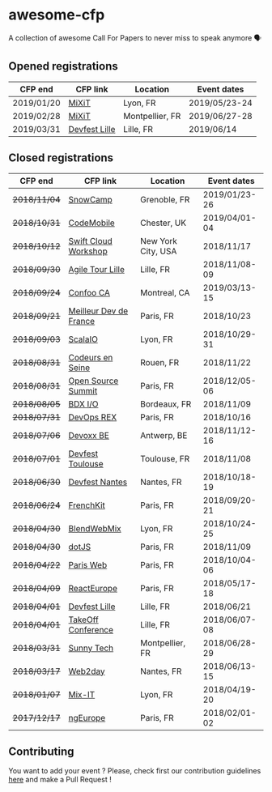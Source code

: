 # awesome-cfp
A collection of awesome Call For Papers to never miss to speak anymore 🗣

## Opened registrations

| CFP end    | CFP link                                                   | Location     | Event dates   |
| ---------- | ---------------------------------------------------------- | ------------ | ------------- |
| 2019/01/20 | [MiXiT](https://sessionize.com/mixit19/) | Lyon, FR | 2019/05/23-24 |
| 2019/02/28 | [MiXiT](https://conference-hall.io/public/event/dWsbvnSTdg5v1pxwKhLM) | Montpellier, FR | 2019/06/27-28 |
| 2019/03/31 | [Devfest Lille](https://conference-hall.io/organizer/event/6HVEO4aISYO7ctNdOIWx/edit/cfp) | Lille, FR | 2019/06/14 |

## Closed registrations

| CFP end        | CFP link                                                                      | Location        | Event dates   |
| -------------- | ----------------------------------------------------------------------------- | --------------- | ------------- |
| ~~2018/11/04~~ | [SnowCamp](https://www.papercall.io/snowcamp-2019)         | Grenoble, FR | 2019/01/23-26 |
| ~~2018/10/31~~ | [CodeMobile](http://www.codemobile.co.uk/call-for-speakers/)| Chester, UK | 2019/04/01-04 |
| ~~2018/10/12~~ | [Swift Cloud Workshop](https://docs.google.com/forms/d/e/1FAIpQLSc8JXEgpGxCfMct6Xfcqa8tIa-2yDmbcy5yNSE3K5BWv1iUjQ/viewform) | New York City, USA | 2018/11/17 |
| ~~2018/09/30~~ | [Agile Tour Lille](http://2018.agiletour-lille.org/cfp/)   | Lille, FR    | 2018/11/08-09 |
| ~~2018/09/24~~ | [Confoo CA](https://confoo.ca/fr/yul2019/call-for-papers)  | Montreal, CA | 2019/03/13-15 |
| ~~2018/09/21~~ | [Meilleur Dev de France](https://www.papercall.io/mdf2018) | Paris, FR    | 2018/10/23    |
| ~~2018/09/03~~ | [ScalaIO](https://cfp.scala.io/)                                              | Lyon, FR        | 2018/10/29-31 |
| ~~2018/08/31~~ | [Codeurs en Seine](https://codeursenseine.cfp.io/)                            | Rouen, FR       | 2018/11/22    |
| ~~2018/08/31~~ | [Open Source Summit](http://cfp.opensourcesummit.paris/)                      | Paris, FR       | 2018/12/05-06 |
| ~~2018/08/05~~ | [BDX I/O](https://cfp.bdx.io/)                                                | Bordeaux, FR    | 2018/11/09    |
| ~~2018/07/31~~ | [DevOps REX](https://www.devopsrex.fr/proposer-un-talk/)                      | Paris, FR       | 2018/10/16    |
| ~~2018/07/06~~ | [Devoxx BE](https://dvbe18.confinabox.com/)                                   | Antwerp, BE     | 2018/11/12-16 |
| ~~2018/07/01~~ | [Devfest Toulouse](https://devfest-toulouse.cfp.io/)                          | Toulouse, FR    | 2018/11/08    |
| ~~2018/06/30~~ | [Devfest Nantes](https://cfp.gdgnantes.com/public/event/inzOQDR94h4bAaOVd7Db) | Nantes, FR      | 2018/10/18-19 |
| ~~2018/06/24~~ | [FrenchKit](https://www.papercall.io/frenchkit-2018)                          | Paris, FR       | 2018/09/20-21 |
| ~~2018/04/30~~ | [BlendWebMix](https://blendwebmix.workable.com/)                              | Lyon, FR        | 2018/10/24-25 |
| ~~2018/04/30~~ | [dotJS](https://eventil.com/events/dotjs-2018)                                | Paris, FR       | 2018/11/09    |
| ~~2018/04/22~~ | [Paris Web](https://appel-orateurs.paris-web.fr/)                             | Paris, FR       | 2018/10/04-06 |
| ~~2018/04/09~~ | [ReactEurope](https://checkout.eventlama.com/#/events/reacteurope-2018/cfp)   | Paris, FR       | 2018/05/17-18 |
| ~~2018/04/01~~ | [Devfest Lille](https://devfestlille.cfp.io/)                                 | Lille, FR       | 2018/06/21    |
| ~~2018/04/01~~ | [TakeOff Conference](https://www.takeoffconf.io/)                             | Lille, FR       | 2018/06/07-08 |
| ~~2018/03/31~~ | [Sunny Tech](https://sunnytech.cfp.io/)                                       | Montpellier, FR | 2018/06/28-29 |
| ~~2018/03/17~~ | [Web2day](https://web2day.cfp.io/)                                            | Nantes, FR      | 2018/06/13-15 |
| ~~2018/01/07~~ | [Mix-IT](https://mix-it.cfp.io/)                                              | Lyon, FR        | 2018/04/19-20 |
| ~~2017/12/17~~ | [ngEurope](https://checkout.eventlama.com/#/events/PHD3/cfp)                  | Paris, FR       | 2018/02/01-02 |

## Contributing

You want to add your event ? Please, check first our contribution guidelines [here](CONTRIBUTING.md) and make a Pull Request !

